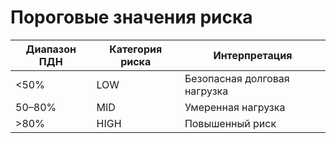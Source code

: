 # Пороговые значения риска

| Диапазон ПДН | Категория риска | Интерпретация |
|---------------|-----------------|----------------|
| <50% | LOW | Безопасная долговая нагрузка |
| 50–80% | MID | Умеренная нагрузка |
| >80% | HIGH | Повышенный риск |
